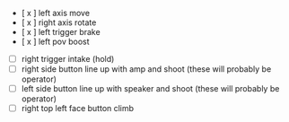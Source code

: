 
 - [ x ] left axis move
 - [ x ] right axis rotate
 - [ x ] left trigger brake
 - [ x ] left pov boost
 - [ ] right trigger intake (hold)
 - [ ] right side button line up with amp and shoot (these will probably be operator)
 - [ ] left side button line up with speaker and shoot (these will probably be operator)
 - [ ] right top left face button climb
